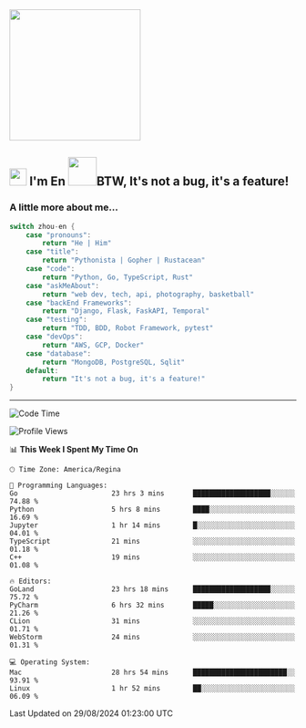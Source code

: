 <img align='center' src="https://media.giphy.com/media/GP1TJJSV4Ys1r64q2A/giphy.gif" width="230">

<h2><img src="https://emojis.slackmojis.com/emojis/images/1531849430/4246/blob-sunglasses.gif?1531849430" width="30"/> I'm En <img src="https://media.giphy.com/media/12oufCB0MyZ1Go/giphy.gif" width="50">BTW, It's not a bug, it's a feature!</h2>


<!-- <img align='right' src="https://media.giphy.com/media/M9gbBd9nbDrOTu1Mqx/giphy.gif" width="230"> -->


### A little more about me... 
<!--
```javascript
const zhou-en = {
    pronouns: "He" | "Him",
    title: "Pythonista" | "Gopher" | "Rustacean",
    code: ["Python", "Go", "Rust", "TypeScript"],
    askMeAbout: ["web dev", "tech", "app dev", "photography"],
    technologies: {
        backEnd: {
            python: ["Django", "Flask", "FaskAPI"],
            go: []
        },
        scraping: ["selenium", "scrapy", "spider"],
        testing: ["Robot Framework"],
        devOps: ["AWS", "Docker", "GCP", "Nginx"],
        databases: ["mongo", "postgresql", "sqlite"],
        misc: ["Firebase", "Heroku"]
    },
    architecture: ["Event Driven Architecture", "Microservices"],
    currentFocus: ["Temporal", "Rust"],
    funFact: "It's not a bug, it's a feature!"
};
```
  -->

```go
switch zhou-en {
    case "pronouns":
        return "He | Him"
    case "title":
        return "Pythonista | Gopher | Rustacean"
    case "code":
        return "Python, Go, TypeScript, Rust"
    case "askMeAbout":
        return "web dev, tech, api, photography, basketball"
    case "backEnd Frameworks":
        return "Django, Flask, FaskAPI, Temporal"
    case "testing":
        return "TDD, BDD, Robot Framework, pytest"
    case "devOps":
        return "AWS, GCP, Docker"
    case "database":
        return "MongoDB, PostgreSQL, Sqlit"
    default:
        return "It's not a bug, it's a feature!"
}
```




---
<!--START_SECTION:waka-->
![Code Time](http://img.shields.io/badge/Code%20Time-1%2C674%20hrs%2033%20mins-blue)

![Profile Views](http://img.shields.io/badge/Profile%20Views-0-blue)

📊 **This Week I Spent My Time On** 

```text
🕑︎ Time Zone: America/Regina

💬 Programming Languages: 
Go                       23 hrs 3 mins       ███████████████████░░░░░░   74.88 % 
Python                   5 hrs 8 mins        ████░░░░░░░░░░░░░░░░░░░░░   16.69 % 
Jupyter                  1 hr 14 mins        █░░░░░░░░░░░░░░░░░░░░░░░░   04.01 % 
TypeScript               21 mins             ░░░░░░░░░░░░░░░░░░░░░░░░░   01.18 % 
C++                      19 mins             ░░░░░░░░░░░░░░░░░░░░░░░░░   01.08 % 

🔥 Editors: 
GoLand                   23 hrs 18 mins      ███████████████████░░░░░░   75.72 % 
PyCharm                  6 hrs 32 mins       █████░░░░░░░░░░░░░░░░░░░░   21.26 % 
CLion                    31 mins             ░░░░░░░░░░░░░░░░░░░░░░░░░   01.71 % 
WebStorm                 24 mins             ░░░░░░░░░░░░░░░░░░░░░░░░░   01.31 % 

💻 Operating System: 
Mac                      28 hrs 54 mins      ███████████████████████░░   93.91 % 
Linux                    1 hr 52 mins        ██░░░░░░░░░░░░░░░░░░░░░░░   06.09 % 
```


 Last Updated on 29/08/2024 01:23:00 UTC
<!--END_SECTION:waka-->
